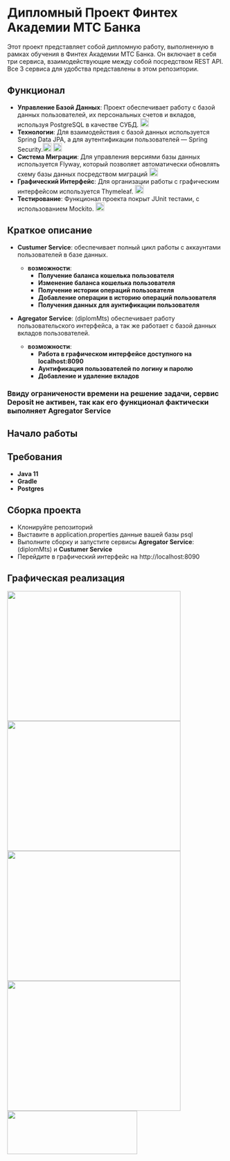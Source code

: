 # Дипломный Проект Финтех Академии МТС Банка

Этот проект представляет собой дипломную работу, выполненную в рамках обучения в Финтех Академии МТС Банка. Он включает в себя три сервиса, взаимодействующие между собой посредством REST API.
Все 3 сервиса для удобства представлены в этом репозитории.


## Функционал

- **Управление Базой Данных**: Проект обеспечивает работу с базой данных пользователей, их персональных счетов и вкладов, используя PostgreSQL в качестве СУБД. <img src="https://www.postgresql.org/media/img/about/press/elephant.png" width="20" height="20">
- **Технологии**: Для взаимодействия с базой данных используется Spring Data JPA, а для аутентификации пользователей — Spring Security.<img src="https://spring.io/img/projects/spring-data.svg" width="20" height="20"> <img src="https://spring.io/img/projects/spring-security.svg" width="20" height="20">
- **Система Миграции**: Для управления версиями базы данных используется Flyway, который позволяет автоматически обновлять схему базы данных посредством миграций  <img src="https://upload.wikimedia.org/wikipedia/commons/thumb/e/e1/Flyway_logo.svg/330px-Flyway_logo.svg.png" width="20" height="20">
- **Графический Интерфейс**: Для организации работы с графическим интерфейсом используется Thymeleaf.  <img src="https://www.thymeleaf.org/images/thymeleaf.png" width="20" height="20">
- **Тестирование**: Функционал проекта покрыт JUnit тестами, с использованием Mockito. <img src="https://junit.org/junit5/assets/img/junit5-logo.png" width="20" height="20">

## Краткое описание

- **Custumer Service**: обеспечивает полный цикл работы с аккаунтами пользователей в базе данных.
  - **возможности**:
    - **Получение баланса кошелька пользователя** 
    - **Изменение баланса кошелька пользователя**
    - **Получение истории операций пользователя**
    - **Добавление операции в историю операций пользователя**
    - **Получения данных для аунтификации пользователя**
      
- **Agregator Service**: (diplomMts) обеспечивает работу пользовательского интерфейса, а так же работает с базой данных вкладов пользователей.
  - **возможности**:
    - **Работа в графическом интерфейсе доступного на localhost:8090** 
    - **Аунтификация пользователей по логину и паролю**
    - **Добавление и удаление вкладов**

### Ввиду ограничености времени на решение задачи, сервис Deposit не активен, так как его функционал фактически выполняет Agregator Service

## Начало работы

## Требования
- **Java 11**
- **Gradle**
- **Postgres**

## Сборка проекта
- Клонируйте репозиторий 
- Выставите в application.properties данные вашей базы psql
- Выполните сборку и запустите сервисы **Agregator Service**: (diplomMts) и **Custumer Service**
- Перейдите в графический интерфейс на http://localhost:8090


## Графическая реализация
<img src="https://github.com/mikl14/MtsDiplom/assets/107858531/36eb5fa1-2fba-47ba-9923-3c4669418a52"  width="400vh" height="300vh"> 
<img src="https://github.com/mikl14/MtsDiplom/assets/107858531/c81ec748-498b-4cef-9d1f-df2750c59f90"  width="400vh" height="300vh"> 
<img src="https://github.com/mikl14/MtsDiplom/assets/107858531/90ebeba0-1a4c-4db7-be37-1d49d7dacf95"  width="400vh" height="300vh"> 
<img src="https://github.com/mikl14/MtsDiplom/assets/107858531/54195b2d-efc9-4017-bf26-f560ff8872cf"  width="400vh" height="300vh"> 
<img src="https://github.com/mikl14/MtsDiplom/assets/107858531/adcf392b-1b67-45a5-b4d6-2273dc5ed95b"  width="300vh" height="100vh"> 

